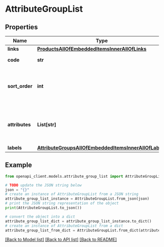 # AttributeGroupList


## Properties

Name | Type | Description | Notes
------------ | ------------- | ------------- | -------------
**links** | [**ProductsAllOfEmbeddedItemsInnerAllOfLinks**](ProductsAllOfEmbeddedItemsInnerAllOfLinks.md) |  | [optional] 
**code** | **str** | Attribute group code | 
**sort_order** | **int** | Attribute group order among other attribute groups | [optional] 
**attributes** | **List[str]** | Attribute codes that compose the attribute group | [optional] 
**labels** | [**AttributeGroupsAllOfEmbeddedItemsInnerAllOfLabels**](AttributeGroupsAllOfEmbeddedItemsInnerAllOfLabels.md) |  | [optional] 

## Example

```python
from openapi_client.models.attribute_group_list import AttributeGroupList

# TODO update the JSON string below
json = "{}"
# create an instance of AttributeGroupList from a JSON string
attribute_group_list_instance = AttributeGroupList.from_json(json)
# print the JSON string representation of the object
print(AttributeGroupList.to_json())

# convert the object into a dict
attribute_group_list_dict = attribute_group_list_instance.to_dict()
# create an instance of AttributeGroupList from a dict
attribute_group_list_from_dict = AttributeGroupList.from_dict(attribute_group_list_dict)
```
[[Back to Model list]](../README.md#documentation-for-models) [[Back to API list]](../README.md#documentation-for-api-endpoints) [[Back to README]](../README.md)


